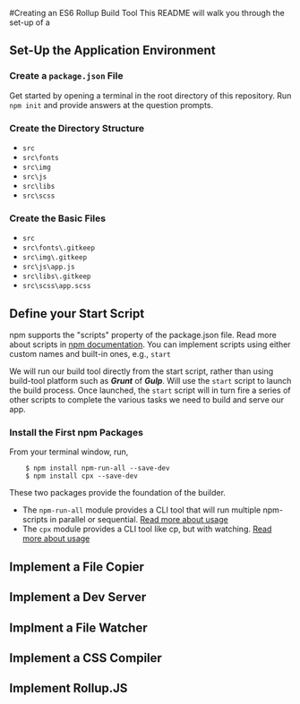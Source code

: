 #Creating an ES6 Rollup Build Tool
This README will walk you through the set-up of a

## Set-Up the Application Environment

### Create a ```package.json``` File
Get started by opening a terminal in the root directory of this repository.  Run
```npm init``` and provide answers at the question prompts.

### Create the Directory Structure

* ```src```
* ```src\fonts```
* ```src\img```
* ```src\js```
* ```src\libs```
* ```src\scss```

### Create the Basic Files

* ```src```
* ```src\fonts\.gitkeep```
* ```src\img\.gitkeep```
* ```src\js\app.js```
* ```src\libs\.gitkeep```
* ```src\scss\app.scss```

## Define your Start Script
npm supports the "scripts" property of the package.json file.  Read more about
scripts in [npm documentation](https://docs.npmjs.com/misc/scripts).  You can implement
scripts using either custom names and built-in ones, e.g., ```start```

We will run our build tool directly from the start script, rather than using build-tool
platform such as ***Grunt*** of ***Gulp***.  Will use the ```start``` script to launch the
build process.  Once launched, the ```start``` script will in turn fire a series of
other scripts to complete the various tasks we need to build and serve our app.

### Install the First npm Packages
From your terminal window, run,

```
    $ npm install npm-run-all --save-dev
    $ npm install cpx --save-dev
```

These two packages provide the foundation of the builder.

* The ```npm-run-all``` module provides a CLI tool that will run multiple npm-scripts in
parallel or sequential. [Read more about usage](https://www.npmjs.com/package/npm-run-all)
* The ```cpx``` module provides a CLI tool like cp, but with watching.  [Read more about usage](https://www.npmjs.com/package/cpx)

## Implement a File Copier

## Implement a Dev Server

## Implment a File Watcher

## Implement a CSS Compiler

## Implement Rollup.JS

